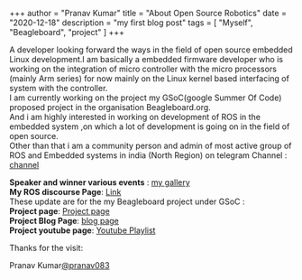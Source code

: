 +++
author = "Pranav Kumar"
title = "About Open Source Robotics"
date = "2020-12-18"
description = "my first blog post"
tags = [
  "Myself", "Beagleboard", "project"
]
+++

A developer looking forward the ways in the field of  open source embedded Linux development.I am basically a embedded firmware developer who is working on the integration of micro controller with the micro processors (mainly Arm series) for now mainly on the Linux kernel based interfacing of system with the controller.  
I am currently working on the project my GSoC(google Summer Of Code) proposed project in the organisation Beagleboard.org.  
And i am highly interested in working on development of ROS in the embedded system ,on which a lot of development is going on in the field of open source.  
Other than that i am a community person and admin of most active group of ROS and Embedded systems in india (North Region) on telegram Channel : [channel](t.me/rosandrobotics)  

**Speaker and winner various events** : [my gallery](https://drive.google.com/open?id=1sz3ZRtR1paE6cSYKjLuh34Vcm0fjNKM-)  
**My ROS discourse Page**: [Link](https://discourse.ros.org/u/pranav/)  
These update are for the my Beagleboard project under GSoC :  
**Project page**: [Project page](https://github.com/pranav083/pocket_beagle-work/tree/wip)  
**Project Blog Page**: [blog page](https://elinux.org/Beagleboard_gsoc_2019_bi-directional_progress)  
**Project youtube page**: [Youtube Playlist](https://www.youtube.com/channel/UCvs9yPyIP98w-6CKLNw_eEw/)  

Thanks for the visit:  

Pranav Kumar[@pranav083](www.twitter.com/pranav083)  
